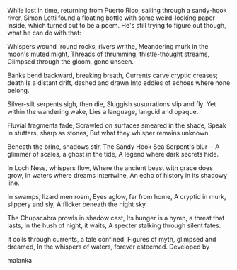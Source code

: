 While lost in time, returning from Puerto Rico, sailing through a sandy-hook river, Simon Letti found a floating bottle with some weird-looking paper inside, which turned out to be a poem. He's still trying to figure out though, what he can do with that:

Whispers wound 'round rocks, rivers writhe, Meandering murk in the moon's muted might, Threads of thrumming, thistle-thought streams, Glimpsed through the gloom, gone unseen.

Banks bend backward, breaking breath, Currents carve cryptic creases; death Is a distant drift, dashed and drawn Into eddies of echoes where none belong.

Silver-silt serpents sigh, then die, Sluggish susurrations slip and fly. Yet within the wandering wake, Lies a language, languid and opaque.

Fluvial fragments fade, Scrawled on surfaces smeared in the shade, Speak in stutters, sharp as stones, But what they whisper remains unknown.

Beneath the brine, shadows stir, The Sandy Hook Sea Serpent's blur— A glimmer of scales, a ghost in the tide, A legend where dark secrets hide.

In Loch Ness, whispers flow, Where the ancient beast with grace does grow, In waters where dreams intertwine, An echo of history in its shadowy line.

In swamps, lizard men roam, Eyes aglow, far from home, A cryptid in murk, slippery and sly, A flicker beneath the night sky.

The Chupacabra prowls in shadow cast, Its hunger is a hymn, a threat that lasts, In the hush of night, it waits, A specter stalking through silent fates.

It coils through currents, a tale confined, Figures of myth, glimpsed and dreamed, In the whispers of waters, forever esteemed.
Developed by

malanka

